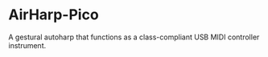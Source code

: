 # AirHarp-Pico
A gestural autoharp that functions as a class-compliant USB MIDI controller instrument.
